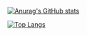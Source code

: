 [![Anurag's GitHub stats](https://github-readme-stats.vercel.app/api?username=thezass&theme=tokyonight)](https://github.com/anuraghazra/github-readme-stats)

[![Top Langs](https://github-readme-stats.vercel.app/api/top-langs/?username=thezass)](https://github.com/anuraghazra/github-readme-stats)
